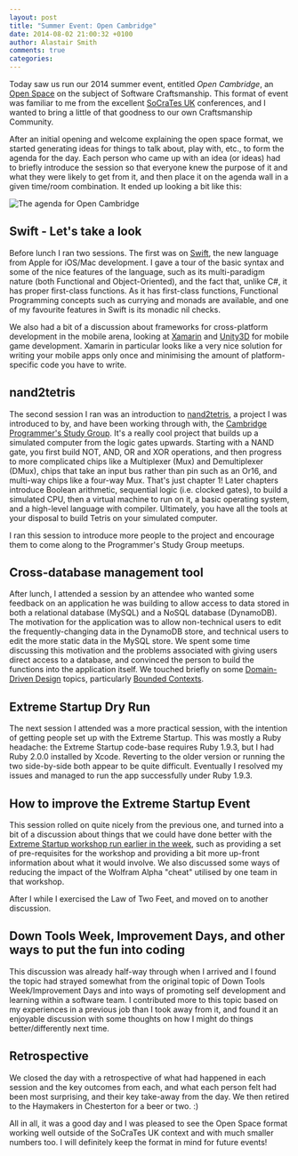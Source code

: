 ```yaml
---
layout: post
title: "Summer Event: Open Cambridge"
date: 2014-08-02 21:00:32 +0100
author: Alastair Smith
comments: true
categories: 
---
```


Today saw us run our 2014 summer event, entitled *Open Cambridge*, an [Open Space](http://www.openspaceworld.org) on the subject of Software Craftsmanship. This format of event was familiar to me from the excellent [SoCraTes UK](http://www.socratesuk.org) conferences, and I wanted to bring a little of that goodness to our own Craftsmanship Community.

After an initial opening and welcome explaining the open space format, we started generating ideas for things to talk about, play with, etc., to form the agenda for the day. Each person who came up with an idea (or ideas) had to briefly introduce the session so that everyone knew the purpose of it and what they were likely to get from it, and then place it on the agenda wall in a given time/room combination. It ended up looking a bit like this:

![The agenda for Open Cambridge](http://static.ow.ly/photos/original/6qFhI.jpg "The day's agenda")

## Swift - Let's take a look
Before lunch I ran two sessions. The first was on [Swift](https://developer.apple.com/swift/), the new language from Apple for iOS/Mac development. I gave a tour of the basic syntax and some of the nice features of the language, such as its multi-paradigm nature (both Functional and Object-Oriented), and the fact that, unlike C#, it has proper first-class functions. As it has first-class functions, Functional Programming concepts such as currying and monads are available, and one of my favourite features in Swift is its monadic nil checks.

We also had a bit of a discussion about frameworks for cross-platform development in the mobile arena, looking at [Xamarin](http://www.xamarin.com) and [Unity3D](http://www.unity3d.com/) for mobile game development. Xamarin in particular looks like a very nice solution for writing your mobile apps only once and minimising the amount of platform-specific code you have to write. 

## nand2tetris

The second session I ran was an introduction to [nand2tetris](http://www.nand2tetris.org/), a project I was introduced to by, and have been working through with, the [Cambridge Programmer's Study Group](http://www.meetup.com/Cambridge-Programmers-Study-Group/). It's a really cool project that builds up a simulated computer from the logic gates upwards. Starting with a NAND gate, you first build NOT, AND, OR and XOR operations, and then progress to more complicated chips like a Multiplexer (Mux) and Demultiplexer (DMux), chips that take an input bus rather than pin such as an Or16, and multi-way chips like a four-way Mux. That's just chapter 1! Later chapters introduce Boolean arithmetic, sequential logic (i.e. clocked gates), to build a simulated CPU, then a virtual machine to run on it, a basic operating system, and a high-level language with compiler. Ultimately, you have all the tools at your disposal to build Tetris on your simulated computer. 

I ran this session to introduce more people to the project and encourage them to come along to the Programmer's Study Group meetups. 

## Cross-database management tool
After lunch, I attended a session by an attendee who wanted some feedback on an application he was building to allow access to data stored in both a relational database (MySQL) and a NoSQL database (DynamoDB). The motivation for the application was to allow non-technical users to edit the frequently-changing data in the DynamoDB store, and technical users to edit the more static data in the MySQL store. We spent some time discussing this motivation and the problems associated with giving users direct access to a database, and convinced the person to build the functions into the application itself. We touched briefly on some [Domain-Driven Design](http://en.wikipedia.org/wiki/Domain-driven_design) topics, particularly [Bounded Contexts](http://martinfowler.com/bliki/BoundedContext.html). 

## Extreme Startup Dry Run
The next session I attended was a more practical session, with the intention of getting people set up with the Extreme Startup. This was mostly a Ruby headache: the Extreme Startup code-base requires Ruby 1.9.3, but I had Ruby 2.0.0 installed by Xcode. Reverting to the older version or running the two side-by-side both appear to be quite difficult. Eventually I resolved my issues and managed to run the app successfully under Ruby 1.9.3.

## How to improve the Extreme Startup Event
This session rolled on quite nicely from the previous one, and turned into a bit of a discussion about things that we could have done better with the [Extreme Startup workshop run earlier in the week](/blog/2014/07/29/july-2014-workshop-extreme-startup-with-carlos-fernandez-garcia-and-emanuele-blanco/), such as providing a set of pre-requisites for the workshop and providing a bit more up-front information about what it would involve. We also discussed some ways of reducing the impact of the Wolfram Alpha "cheat" utilised by one team in that workshop. 

After I while I exercised the Law of Two Feet, and moved on to another discussion.

## Down Tools Week, Improvement Days, and other ways to put the fun into coding
This discussion was already half-way through when I arrived and I found the topic had strayed somewhat from the original topic of Down Tools Week/Improvement Days and into ways of promoting self development and learning within a software team. I contributed more to this topic based on my experiences in a previous job than I took away from it, and found it an enjoyable discussion with some thoughts on how I might do things better/differently next time. 

## Retrospective
We closed the day with a retrospective of what had happened in each session and the key outcomes from each, and what each person felt had been most surprising, and their key take-away from the day. We then retired to the Haymakers in Chesterton for a beer or two. :)

All in all, it was a good day and I was pleased to see the Open Space format working well outside of the SoCraTes UK context and  with much smaller numbers too. I will definitely keep the format in mind for future events!
